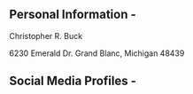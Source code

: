 ## Personal Information - 
Christopher R. Buck 

6230 Emerald Dr. 
Grand Blanc, Michigan 48439

## Social Media Profiles - 


<!--
**crbuck18/crbuck18** is a ✨ _special_ ✨ repository because its `README.md` (this file) appears on your GitHub profile.

Here are some ideas to get you started:

- 🔭 I’m currently working on ... graduating highschool and gettigb accepted into college. 
- 🌱 I’m currently learning ... junior at Grand Blanc High School. Taking classes usch as AP Macroeconmics, AP Computer Science P, Forensics 1/2, and other typical junior year classes.
- 👯 I’m looking to collaborate on ... I currently collaborate/work at my neighborhood pool during the summer. 
- 🤔 I’m looking for help with ... graduating with my best potential to getting accpeted into where I want to go to. 
- 💬 Ask me about ... school and my future academic plans. 
- 📫 How to reach me: ... Email: christopherrbuck34@gbstu.org / Phone: 1(810)428-6402. 
- 😄 Pronouns: ... He/Him
- ⚡ Fun fact: ...
-->
